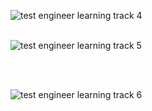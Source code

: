 ![test engineer learning track 4](https://user-images.githubusercontent.com/5239538/26896635-810a8694-4b93-11e7-8731-849bbbc48f1c.png)
<br>
<br>

![test engineer learning track 5](https://user-images.githubusercontent.com/5239538/26896638-82c4373c-4b93-11e7-8da3-cea3c798c15b.png)

<br>
<br>

![test engineer learning track 6](https://user-images.githubusercontent.com/5239538/26896640-84862576-4b93-11e7-9275-c798b7c82992.png)
